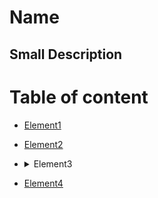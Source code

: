 # Name

## Small Description



# Table of content

* [Element1](#link)
* [Element2](#link)
* <details><summary>Element3</summary>
  <p>
  
  * [SubElement1](#link)
  * [SubElement2](#link)
  * [SubElement3](#link)
  
  </p>
</details>

* [Element4](#link)
